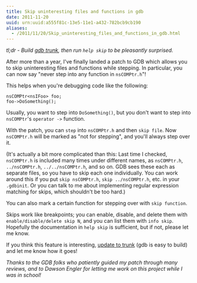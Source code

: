 ```yaml
---
title: Skip uninteresting files and functions in gdb
date: 2011-11-20
uuid: urn:uuid:a555f81c-13e5-11e1-a432-782bcb9cb190
aliases:
  - /2011/11/20/Skip_uninteresting_files_and_functions_in_gdb.html
---
```


*tl;dr - Build [gdb trunk][], then run `help skip` to be pleasantly surprised.*

After more than a year, I've finally landed a patch to GDB which allows you to
skip uninteresting files and functions while stepping.  In particular, you can
now say "never step into any function in `nsCOMPtr.h`"!

This helps when you're debugging code like the following:

    nsCOMPtr<nsIFoo> foo;
    foo->DoSomething();

Usually, you want to step into `DoSomething()`, but you don't want to step into
`nsCOMPtr`'s `operator ->` function.

With the patch, you can `step` into `nsCOMPtr.h` and then `skip file`.  Now
`nsCOMPtr.h` will be marked as "not for stepping", and you'll always step over
it.

(It's actually a bit more complicated than this: Last time I checked,
`nsCOMPtr.h` is included many times under different names, as `nsCOMPtr.h`,
`../nsCOMPtr.h`, `../../nsCOMPtr.h`, and so on.  GDB sees these each as
separate files, so you have to skip each one individually.  You can work around
this if you put `skip nsCOMPtr.h`, `skip ../nsCOMPtr.h`, etc. in your
`.gdbinit`.  Or you can talk to me about implementing regular expression
matching for skips, which shouldn't be too hard.)

You can also mark a certain function for stepping over with `skip function`.

Skips work like breakpoints; you can enable, disable, and delete them with
`enable/disable/delete skip N`, and you can list them with `info skip`.
Hopefully the documentation in `help skip` is sufficient, but if not, please
let me know.

If you think this feature is interesting, [update to trunk][gdb trunk] (gdb is
easy to build) and let me know how it goes!

*Thanks to the GDB folks who patiently guided my patch through many reviews,
and to Dawson Engler for letting me work on this project while I was in
school!*

[gdb trunk]: http://www.gnu.org/s/gdb/current/
